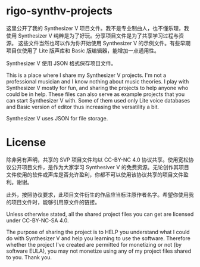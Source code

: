 # rigo-synthv-projects

这里公开了我的 Synthesizer V 项目文件。我不是专业制曲人，也不懂乐理，我使用 Synthesizer V 纯粹是为了好玩。分享项目文件是为了共享学习过程与资源。
这些文件当然也可以作为你开始使用 Synthesizer V 的示例文件。有些早期项目仅使用了 Lite 版声库和 Basic 版编辑器，能增加一点通用性。

Synthesizer V 使用 JSON 格式保存项目文件。

This is a place where I share my Synthesizer V projects. I'm not a professional musician and I know nothing about music theories.
I play with Synthesizer V mostly for fun, and sharing the projects to help anyone who could be in help.
These files can also serve as example projects that you can start Synthesizer V with. Some of them used only Lite voice databases and Basic version of editor thus increasing the versatility a bit.

Synthesizer V uses JSON for file storage.

# License

除非另有声明，共享的 SVP 项目文件均以 CC-BY-NC 4.0 协议共享。使用宽松协议公开项目文件，是作为大家学习 Synthesiver V 的免费资源。无论创作其项目文件使用的软件或声库是否允许盈利，你都不可以使用该协议共享的项目文件盈利。谢谢。

此外，按照协议要求，此项目文件衍生的作品应当标注原作者名字。希望你使用我的项目文件时，能够引用原文件的链接。

Unless otherwise stated, all the shared project files you can get are licensed under CC-BY-NC-SA 4.0.

The purpose of sharing the project is to HELP you understand what I could do with Synthesizer V and help you learning to use the software.
Therefore whether the project I've created are permitted for monetizing or not (by software EULA), you may not monetize using any of my project files shared to you.
Thank you.
